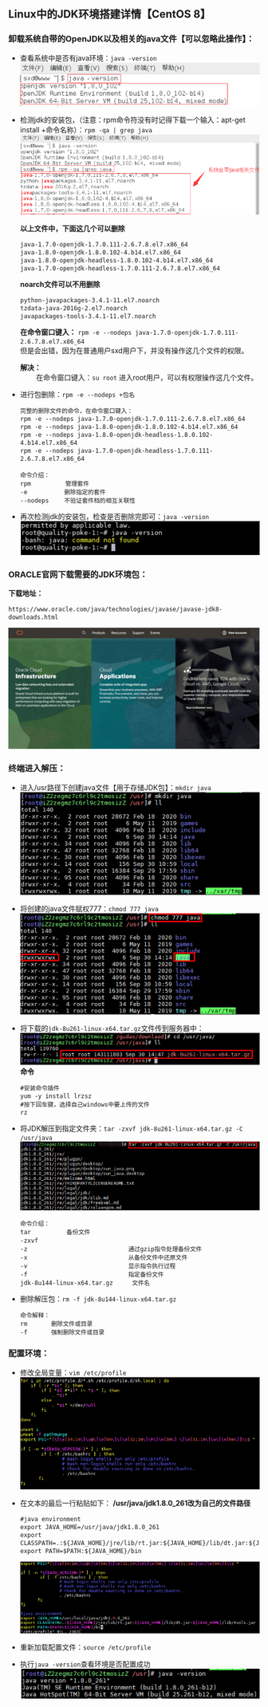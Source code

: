 ## Linux中的JDK环境搭建详情【CentOS 8】

### 卸载系统自带的OpenJDK以及相关的java文件【可以忽略此操作】：
- 查看系统中是否有java环境：`java -version`<br>
![jdk-20200930112855782](../resource/linux/jdk-20200930112855782.png)<br>

- 检测jdk的安装包，（注意：rpm命令符没有时记得下载一个输入：apt-get install +命令名称）：`rpm -qa | grep java `<br>
![jdk-20200916014327188](../resource/linux/jdk-20200916014327188.png)<br>

    **以上文件中，下面这几个可以删除**<br>
    ```shell
    java-1.7.0-openjdk-1.7.0.111-2.6.7.8.el7.x86_64
    java-1.8.0-openjdk-1.8.0.102-4.b14.el7.x86_64
    java-1.8.0-openjdk-headless-1.8.0.102-4.b14.el7.x86_64
    java-1.7.0-openjdk-headless-1.7.0.111-2.6.7.8.el7.x86_64
    ```
    **noarch文件可以不用删除**<br>
    ```shell
    python-javapackages-3.4.1-11.el7.noarch
    tzdata-java-2016g-2.el7.noarch
    javapackages-tools-3.4.1-11.el7.noarch
    ```

    **在命令窗口键入：**
    `rpm -e --nodeps java-1.7.0-openjdk-1.7.0.111-2.6.7.8.el7.x86_64`<br>
    但是会出错，因为在普通用户sxd用户下，并没有操作这几个文件的权限。

    **解决：**<br>
　　      在命令窗口键入：`su root` 进入root用户，可以有权限操作这几个文件。

- 进行包删除：`rpm -e --nodeps +包名`
    ```shell
    完整的删除文件的命令，在命令窗口键入：
    rpm -e --nodeps java-1.7.0-openjdk-1.7.0.111-2.6.7.8.el7.x86_64
    rpm -e --nodeps java-1.8.0-openjdk-1.8.0.102-4.b14.el7.x86_64
    rpm -e --nodeps java-1.8.0-openjdk-headless-1.8.0.102-4.b14.el7.x86_64
    rpm -e --nodeps java-1.7.0-openjdk-headless-1.7.0.111-2.6.7.8.el7.x86_64
    
    命令介绍：
    rpm 　　　　  管理套件  
    -e　　　　　  删除指定的套件
    --nodeps　　 不验证套件档的相互关联性
    ```

- 再次检测jdk的安装包，检查是否删除完即可：`java -version`
![jdk-20200909160143898](../resource/linux/jdk-20200909160143898.png)<br>

### ORACLE官网下载需要的JDK环境包：
**下载地址：**
```shell 
https://www.oracle.com/java/technologies/javase/javase-jdk8-downloads.html
```
![jdk-202009300012252603](../resource/linux/jdk-202009300012252603.gif)<br>

### 终端进入解压：
- 进入/usr路径下创建java文件【用于存储JDK包】：`mkdir java`
![jdk-20200901601446589](../resource/linux/jdk-20200901601446589.png)<br>

- 将创建的java文件赋权777：`chmod 777 java`
![jdk-20200901601447139](../resource/linux/jdk-20200901601447139.png)<br>

- 将下载的`jdk-8u261-linux-x64.tar.gz`文件传到服务器中：
    ![jdk-20200901601448500](../resource/linux/jdk-20200901601448500.png)<br>
    **命令**
    ```shell
    #安装命令插件
    yum -y install lrzsz
    #按下回车键，选择自己windows中要上传的文件
    rz
    ```

- 将JDK解压到指定文件夹：`tar -zxvf jdk-8u261-linux-x64.tar.gz -C /usr/java`
    ![jdk-20200901601449214](../resource/linux/jdk-20200901601449214.png)<br>
    ```shell
    命令介绍：
    tar　　　　　　备份文件
    -zxvf　　　　　
    -z　　　　　　 　　　　　　　　    通过gzip指令处理备份文件
    -x　　　　　　　　　　　　　　     从备份文件中还原文件
    -v　　　　　　　　　　　　　　     显示指令执行过程
    -f　　　　　　 　　　　　　　　    指定备份文件
    jdk-8u144-linux-x64.tar.gz　　  文件名
    ```

- 删除解压包：`rm -f jdk-8u144-linux-x64.tar.gz`
    ```shell
    命令解释：
    rm　　　　删除文件或目录
    -f　　　　强制删除文件或目录
    ```

### 配置环境：
- 修改全局变量：`vim /etc/profile`
![jdk-20200901601449728](../resource/linux/jdk-20200901601449728.png)<br>

- 在文本的最后一行粘贴如下：
    **/usr/java/jdk1.8.0_261改为自己的文件路径**
    ```shell
    #java environment
    export JAVA_HOME=/usr/java/jdk1.8.0_261
    export CLASSPATH=.:${JAVA_HOME}/jre/lib/rt.jar:${JAVA_HOME}/lib/dt.jar:${JAVA_HOME}/lib/tools.jar
    export PATH=$PATH:${JAVA_HOME}/bin
    ```
    ![jdk-20200901601449801](../resource/linux/jdk-20200901601449801.png)<br>

- 重新加载配置文件：`source /etc/profile`

- 执行`java -version`查看环境是否配置成功
![jdk-20200921601449979](../resource/linux/jdk-20200921601449979.png)<br>






